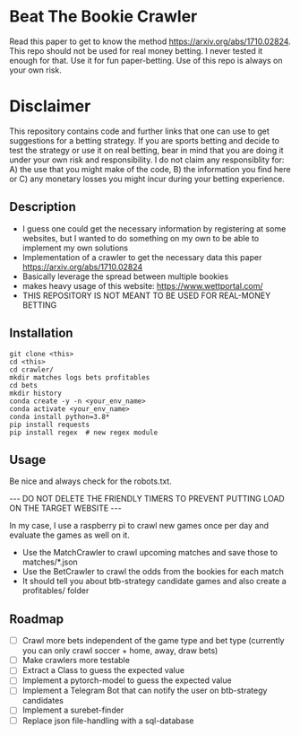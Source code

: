 # Beat The Bookie Crawler

Read this paper to get to know the method https://arxiv.org/abs/1710.02824. This repo should not be used for real money
betting. I never tested it enough for that. Use it for fun paper-betting. Use of this repo is always on your own risk.


# Disclaimer
This repository contains code and further links that one can use to get suggestions for a betting strategy.
If you are sports betting and decide to test the strategy or use it on real betting, bear in mind that you are doing it 
under your own risk and responsibility. 
I do not claim any responsiblity for: A) the use that you might make of the code, 
B) the information you find here or 
C) any monetary losses you might incur during your betting experience.


## Description
- I guess one could get the necessary information by registering at some websites, but I wanted to do something on my own to be able to implement my own solutions
- Implementation of a crawler to get the necessary data this paper https://arxiv.org/abs/1710.02824
- Basically leverage the spread between multiple bookies
- makes heavy usage of this website: https://www.wettportal.com/
- THIS REPOSITORY IS NOT MEANT TO BE USED FOR REAL-MONEY BETTING

## Installation
    git clone <this>
    cd <this>
    cd crawler/
    mkdir matches logs bets profitables
    cd bets
    mkdir history
    conda create -y -n <your_env_name>
    conda activate <your_env_name>
    conda install python=3.8*
    pip install requests
    pip install regex  # new regex module

## Usage

Be nice and always check for the robots.txt.

--- DO NOT DELETE THE FRIENDLY TIMERS TO PREVENT PUTTING LOAD ON THE TARGET WEBSITE ---

In my case, I use a raspberry pi to crawl new games once per day and evaluate the games as well on it.

- Use the MatchCrawler to crawl upcoming matches and save those to matches/*.json
- Use the BetCrawler to crawl the odds from the bookies for each match
- It should tell you about btb-strategy candidate games and also create a profitables/ folder

## Roadmap

- [ ] Crawl more bets independent of the game type and bet type (currently you can only crawl soccer  + home, away, draw bets)
- [ ] Make crawlers more testable
- [ ] Extract a Class to guess the expected value
- [ ] Implement a pytorch-model to guess the expected value
- [ ] Implement a Telegram Bot that can notify the user on btb-strategy candidates
- [ ] Implement a surebet-finder
- [ ] Replace json file-handling with a sql-database
